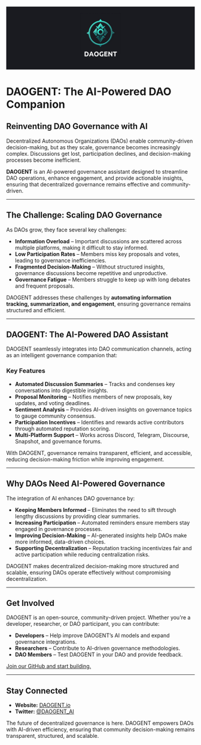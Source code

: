 ![DAOGENT Banner](https://github.com/Cloude-Labs/DAOGENT/blob/508d9e5e8e1d535608347b1210202b268abe38e8/DAOGENT.png)
# DAOGENT: The AI-Powered DAO Companion  

## Reinventing DAO Governance with AI  

Decentralized Autonomous Organizations (DAOs) enable community-driven decision-making, but as they scale, governance becomes increasingly complex. Discussions get lost, participation declines, and decision-making processes become inefficient.  

**DAOGENT** is an AI-powered governance assistant designed to streamline DAO operations, enhance engagement, and provide actionable insights, ensuring that decentralized governance remains effective and community-driven.  

---

## The Challenge: Scaling DAO Governance  

As DAOs grow, they face several key challenges:  

- **Information Overload** – Important discussions are scattered across multiple platforms, making it difficult to stay informed.  
- **Low Participation Rates** – Members miss key proposals and votes, leading to governance inefficiencies.  
- **Fragmented Decision-Making** – Without structured insights, governance discussions become repetitive and unproductive.  
- **Governance Fatigue** – Members struggle to keep up with long debates and frequent proposals.  

DAOGENT addresses these challenges by **automating information tracking, summarization, and engagement**, ensuring governance remains structured and efficient.  

---

## DAOGENT: The AI-Powered DAO Assistant  

DAOGENT seamlessly integrates into DAO communication channels, acting as an intelligent governance companion that:  

### Key Features  

- **Automated Discussion Summaries** – Tracks and condenses key conversations into digestible insights.  
- **Proposal Monitoring** – Notifies members of new proposals, key updates, and voting deadlines.  
- **Sentiment Analysis** – Provides AI-driven insights on governance topics to gauge community consensus.  
- **Participation Incentives** – Identifies and rewards active contributors through automated reputation scoring.  
- **Multi-Platform Support** – Works across Discord, Telegram, Discourse, Snapshot, and governance forums.  

With DAOGENT, governance remains transparent, efficient, and accessible, reducing decision-making friction while improving engagement.  

---

## Why DAOs Need AI-Powered Governance  

The integration of AI enhances DAO governance by:  

- **Keeping Members Informed** – Eliminates the need to sift through lengthy discussions by providing clear summaries.  
- **Increasing Participation** – Automated reminders ensure members stay engaged in governance processes.  
- **Improving Decision-Making** – AI-generated insights help DAOs make more informed, data-driven choices.  
- **Supporting Decentralization** – Reputation tracking incentivizes fair and active participation while reducing centralization risks.  

DAOGENT makes decentralized decision-making more structured and scalable, ensuring DAOs operate effectively without compromising decentralization.  

---

## Get Involved  

DAOGENT is an open-source, community-driven project. Whether you're a developer, researcher, or DAO participant, you can contribute:  

- **Developers** – Help improve DAOGENT’s AI models and expand governance integrations.  
- **Researchers** – Contribute to AI-driven governance methodologies.  
- **DAO Members** – Test DAOGENT in your DAO and provide feedback.  

[Join our GitHub and start building.](https://github.com/Cloude-Labs/DAOGENT)  

---

## Stay Connected  

- **Website:** [DAOGENT.io](https://www.daogent.one)  
- **Twitter:** [@DAOGENT_AI](https://x.com/daogent_sol)  

The future of decentralized governance is here. DAOGENT empowers DAOs with AI-driven efficiency, ensuring that community decision-making remains transparent, structured, and scalable.  
